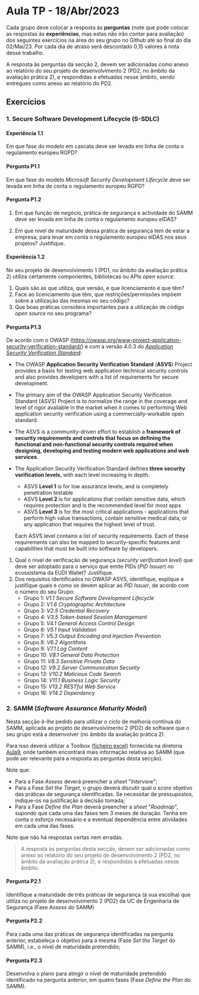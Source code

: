 
# Aula TP - 18/Abr/2023

Cada grupo deve colocar a resposta às **perguntas** (note que pode colocar as respostas às **experiências**, mas estas não irão contar para avaliação) dos seguintes exercícios na área do seu grupo no Github até ao final do dia 02/Mai/23. Por cada dia de atraso será descontado 0,15 valores à nota desse trabalho.

A resposta às perguntas da secção 2, devem ser adicionadas como anexo ao relatório do seu projeto de desenvolvimento 2 (PD2, no âmbito da avaliação prática 2), e respondidas e efetuadas nesse âmbito, sendo entregues como anexo ao relatório do PD2.

## Exercícios

### 1. Secure Software Development Lifecycle (S-SDLC)

#### Experiência 1.1

Em que fase do modelo em cascata deve ser levada em linha de conta o regulamento europeu RGPD?

#### Pergunta P1.1

Em que fase do modelo _Microsoft Security Development Lifecycle_ deve ser levada em linha de conta o regulamento europeu RGPD?

#### Pergunta P1.2

1. Em que função de negócio, prática de segurança e actividade do SAMM deve ser levada em linha de conta o regulamento europeu eIDAS?

2. Em que nível de maturidade dessa prática de segurança tem de estar a empresa, para levar em conta o regulamento europeu eIDAS nos seus projetos? Justifique.

#### Experiência 1.2

No seu projeto de desenvolvimento 1 (PD1, no âmbito da avaliação prática 2) utiliza certamente componentes, bibliotecas ou APIs _open source_.

1. Quais são as que utiliza, que versão, e que licenciamento é que têm?
2. Face ao licenciamento que têm, que restrições/permissões impõem sobre a utilização das mesmas no seu código?
3. Que boas práticas considera importantes para a utilização de código _open source_ no seu programa?

#### Pergunta P1.3

De acordo com o OWASP (<https://owasp.org/www-project-application-security-verification-standard/>) e com a versão 4.0.3 do [_Application Security Verification Standard_](Aula9/OWASP%20Application%20Security%20Verification%20Standard%204.0.3-en.pdf):

+ The OWASP **Application Security Verification Standard** (**ASVS**) Project provides a basis for testing web application technical security controls and also provides developers with a list of requirements for secure development.
+ The primary aim of the OWASP Application Security Verification Standard (ASVS) Project is to normalize the range in the coverage and level of rigor available in the market when it comes to performing Web application security verification using a commercially-workable open standard.
+ The ASVS is a community-driven effort to establish a **framework of security requirements and controls that focus on defining the functional and non-functional security controls required when designing, developing and testing modern web applications and web services**.
+ The Application Security Verification Standard defines **three security verification levels**, with each level increasing in depth.
  + ASVS **Level 1** is for low assurance levels, and is completely penetration testable
  + ASVS **Level 2** is for applications that contain sensitive data, which requires protection and is the recommended level for most apps
  + ASVS **Level 3** is for the most critical applications - applications that perform high value transactions, contain sensitive medical data, or any application that requires the highest level of trust.

  Each ASVS level contains a list of security requirements. Each of these requirements can also be mapped to security-specific features and capabilities that must be built into software by developers.

1. Qual o nível de verificação de segurança (_security verification level_) que deve ser adoptado para o serviço que emite PIDs (_PID Issuer_) no ecossistema da EUDI Wallet? Justifique.
2. Dos requisitos identificados no OWASP ASVS, identifique, explique e justifique quais e como se devem aplicar ao _PID Issuer_, de acordo com o número do seu Grupo:
    + Grupo 1: _V1.1 Secure Software Development Lifecycle_
    + Grupo 2: _V1.6 Cryptographic Architecture_
    + Grupo 3: _V2.5 Credential Recovery_
    + Grupo 4: _V3.5 Token-based Session Management_
    + Grupo 5: _V4.1 General Access Control Design_
    + Grupo 6: _V5.1 Input Validation_
    + Grupo 7: _V5.3 Output Encoding and Injection Prevention_
    + Grupo 8: _V6.2 Algorithms_
    + Grupo 9: _V7.1 Log Content_
    + Grupo 10: _V8.1 General Data Protection_
    + Grupo 11: _V8.3 Sensitive Private Data_
    + Grupo 12: _V9.2 Server Communication Security_
    + Grupo 13: _V10.2 Malicious Code Search_
    + Grupo 14: _V11.1 Business Logic Security_
    + Grupo 15: _V13.2 RESTful Web Service_
    + Grupo 16: _V14.2 Dependency_

### 2. SAMM (_Software Assurance Maturity Model_)

Nesta secção é-lhe pedido para utilizar o ciclo de melhoria contínua do SAMM, aplicada ao projeto de desenvolvimento 2 (PD2) de software que o seu grupo está a desenvolver (no âmbito da avaliação prática 2).

Para isso deverá utilizar a Toolbox ([ficheiro excel](Aula9/SAMM/SAMM_Assessment_Toolbox_v1.5_FINAL.xlsx)) fornecida na diretoria [Aula9](Aula9/SAMM), onde também encontrará mais informação relativa ao SAMM (que pode ser relevante para a resposta às perguntas desta secção).

Note que:

+ Para a Fase _Assess_ deverá preencher a _sheet_ "_Interview_";
+ Para a Fase _Set the Target_, o grupo deverá discutir qual o  _score_ objetivo das práticas de segurança identificadas. Se necessitar de pressupostos, indique-os na justificação à decisão tomada;
+ Para a Fase _Define the Plan_ deverá preencher a _sheet_ "_Roadmap_", supondo que cada uma das fases tem 3 meses de duração. Tenha em conta o esforço necessário e a eventual dependência entre atividades em cada uma das fases.

Note que não há respostas certas nem erradas.

> A resposta às perguntas desta secção, devem ser adicionadas como anexo ao relatório do seu projeto de desenvolvimento 2 (PD2, no âmbito da avaliação prática 2), e respondidas e efetuadas nesse âmbito.

#### Pergunta P2.1

Identifique a maturidade de três práticas de segurança (à sua escolha) que utiliza no projeto de desenvolvimento 2 (PD2) da UC de Engenharia de Segurança (Fase _Assess_ do SAMM)

#### Pergunta P2.2

Para cada uma das práticas de segurança identificadas na pergunta anterior, estabeleça o objetivo para a mesma (Fase _Set the Target_ do SAMM), i.e., o nível de maturidade pretendido;

#### Pergunta P2.3

Desenvolva o plano para atingir o nível de maturidade pretendido identificado na pergunta anterior, em quatro fases (Fase _Define the Plan_ do SAMM).
